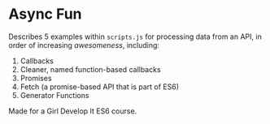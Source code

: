 # Async Fun

Describes 5 examples within `scripts.js` for processing data from an API, in order of increasing _awesomeness_, including:
1. Callbacks
2. Cleaner, named function-based callbacks
3. Promises
4. Fetch (a promise-based API that is part of ES6)
5. Generator Functions
 
Made for a Girl Develop It ES6 course.